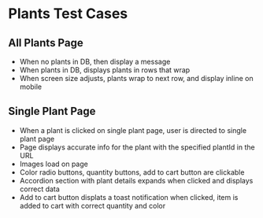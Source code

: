 # Plants Test Cases

## All Plants Page
- When no plants in DB, then display a message
- When plants in DB, displays plants in rows that wrap
- When screen size adjusts, plants wrap to next row, and display inline on mobile

## Single Plant Page
- When a plant is clicked on single plant page, user is directed to single plant page
- Page displays accurate info for the plant with the specified plantId in the URL
- Images load on page
- Color radio buttons, quantity buttons, add to cart button are clickable
- Accordion section with plant details expands when clicked and displays correct data
- Add to cart button displats a toast notification when clicked, item is added to cart with correct quantity and color
